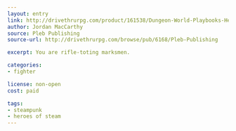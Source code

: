 ```yaml
---
layout: entry
link: http://drivethrurpg.com/product/161538/Dungeon-World-Playbooks-Heroes-of-Steam-Bundle
author: Jordan MacCarthy
source: Pleb Publishing
source-url: http://drivethrurpg.com/browse/pub/6168/Pleb-Publishing

excerpt: You are rifle-toting marksmen.

categories:
- fighter

license: non-open
cost: paid

tags:
- steampunk
- heroes of steam
---
```

